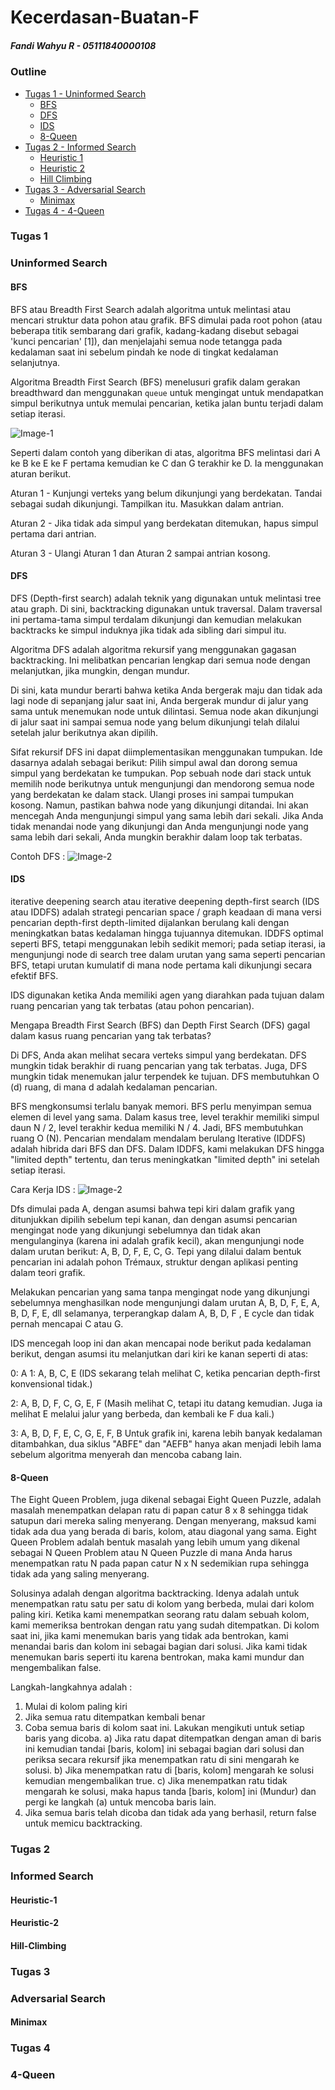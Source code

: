 # Kecerdasan-Buatan-F

##### Fandi Wahyu R - 05111840000108

### Outline
+ [Tugas 1 - Uninformed Search](#Tugas-1)
    * [BFS](#BFS)
    * [DFS](#DFS)
    * [IDS](#IDS)
    * [8-Queen](#8-Queen)
+ [Tugas 2 - Informed Search](#Tugas-2)
    * [Heuristic 1](#Heuristic-1)
    * [Heuristic 2](#Heuristic-2)
    * [Hill Climbing](#Hill-Climbing)
+ [Tugas 3 - Adversarial Search](#Tugas-3)
    * [Minimax](#Minimax)
+ [Tugas 4 - 4-Queen](#Tugas-4) 

### Tugas 1
### Uninformed Search
#### BFS
BFS atau Breadth First Search adalah algoritma untuk melintasi atau mencari struktur data pohon atau grafik. BFS dimulai pada root pohon (atau beberapa titik sembarang dari grafik, kadang-kadang disebut sebagai 'kunci pencarian' [1]), dan menjelajahi semua node tetangga pada kedalaman saat ini sebelum pindah ke node di tingkat kedalaman selanjutnya.

Algoritma Breadth First Search (BFS) menelusuri grafik dalam gerakan breadthward dan menggunakan ``` queue ``` untuk mengingat untuk mendapatkan simpul berikutnya untuk memulai pencarian, ketika jalan buntu terjadi dalam setiap iterasi.

![Image-1](https://raw.githubusercontent.com/Asmophel/Kecerdasan-Buatan-F/master/Gambar/breadth_first_traversal.jpg)

Seperti dalam contoh yang diberikan di atas, algoritma BFS melintasi dari A ke B ke E ke F pertama kemudian ke C dan G terakhir ke D. Ia menggunakan aturan berikut.

Aturan 1 - Kunjungi verteks yang belum dikunjungi yang berdekatan. Tandai sebagai sudah dikunjungi. Tampilkan itu. Masukkan dalam antrian.

Aturan 2 - Jika tidak ada simpul yang berdekatan ditemukan, hapus simpul pertama dari antrian.

Aturan 3 - Ulangi Aturan 1 dan Aturan 2 sampai antrian kosong.


#### DFS
DFS (Depth-first search) adalah teknik yang digunakan untuk melintasi tree atau graph. Di sini, backtracking digunakan untuk traversal. Dalam traversal ini pertama-tama simpul terdalam dikunjungi dan kemudian melakukan backtracks ke simpul induknya jika tidak ada sibling dari simpul itu.

Algoritma DFS adalah algoritma rekursif yang menggunakan gagasan backtracking. Ini melibatkan pencarian lengkap dari semua node dengan melanjutkan, jika mungkin, dengan mundur.

Di sini, kata mundur berarti bahwa ketika Anda bergerak maju dan tidak ada lagi node di sepanjang jalur saat ini, Anda bergerak mundur di jalur yang sama untuk menemukan node untuk dilintasi. Semua node akan dikunjungi di jalur saat ini sampai semua node yang belum dikunjungi telah dilalui setelah jalur berikutnya akan dipilih.

Sifat rekursif DFS ini dapat diimplementasikan menggunakan tumpukan. Ide dasarnya adalah sebagai berikut:
Pilih simpul awal dan dorong semua simpul yang berdekatan ke tumpukan.
Pop sebuah node dari stack untuk memilih node berikutnya untuk mengunjungi dan mendorong semua node yang berdekatan ke dalam stack.
Ulangi proses ini sampai tumpukan kosong. Namun, pastikan bahwa node yang dikunjungi ditandai. Ini akan mencegah Anda mengunjungi simpul yang sama lebih dari sekali. Jika Anda tidak menandai node yang dikunjungi dan Anda mengunjungi node yang sama lebih dari sekali, Anda mungkin berakhir dalam loop tak terbatas.

Contoh DFS :
![Image-2](https://raw.githubusercontent.com/Asmophel/Kecerdasan-Buatan-F/master/Gambar/9fa1119.jpg)

#### IDS
iterative deepening search atau iterative deepening depth-first search (IDS atau IDDFS) adalah strategi pencarian space / graph keadaan di mana versi pencarian depth-first depth-limited dijalankan berulang kali dengan meningkatkan batas kedalaman hingga tujuannya ditemukan. IDDFS optimal seperti BFS, tetapi menggunakan lebih sedikit memori; pada setiap iterasi, ia mengunjungi node di search tree dalam urutan yang sama seperti pencarian BFS, tetapi urutan kumulatif di mana node pertama kali dikunjungi secara efektif BFS.

IDS digunakan ketika Anda memiliki agen yang diarahkan pada tujuan dalam ruang pencarian yang tak terbatas (atau pohon pencarian).

Mengapa Breadth First Search (BFS) dan Depth First Search (DFS) gagal dalam kasus ruang pencarian yang tak terbatas?

Di DFS, Anda akan melihat secara verteks simpul yang berdekatan. DFS mungkin tidak berakhir di ruang pencarian yang tak terbatas. Juga, DFS mungkin tidak menemukan jalur terpendek ke tujuan. DFS membutuhkan O (d) ruang, di mana d adalah kedalaman pencarian.

BFS mengkonsumsi terlalu banyak memori. BFS perlu menyimpan semua elemen di level yang sama. Dalam kasus tree, level terakhir memiliki simpul daun N / 2, level terakhir kedua memiliki N / 4. Jadi, BFS membutuhkan ruang O (N).
Pencarian mendalam mendalam berulang Iterative (IDDFS) adalah hibrida dari BFS dan DFS. Dalam IDDFS, kami melakukan DFS hingga "limited depth" tertentu, dan terus meningkatkan "limited depth" ini setelah setiap iterasi.

Cara Kerja IDS :
![Image-2](https://raw.githubusercontent.com/Asmophel/Kecerdasan-Buatan-F/master/Gambar/498px-Graph.traversal.example.svg.png)

Dfs dimulai pada A, dengan asumsi bahwa tepi kiri dalam grafik yang ditunjukkan dipilih sebelum tepi kanan, dan dengan asumsi pencarian mengingat node yang dikunjungi sebelumnya dan tidak akan mengulanginya (karena ini adalah grafik kecil), akan mengunjungi node dalam urutan berikut: A, B, D, F, E, C, G. Tepi yang dilalui dalam bentuk pencarian ini adalah pohon Trémaux, struktur dengan aplikasi penting dalam teori grafik.

Melakukan pencarian yang sama tanpa mengingat node yang dikunjungi sebelumnya menghasilkan node mengunjungi dalam urutan A, B, D, F, E, A, B, D, F, E, dll selamanya, terperangkap dalam A, B, D, F , E cycle dan tidak pernah mencapai C atau G.

IDS mencegah loop ini dan akan mencapai node berikut pada kedalaman berikut, dengan asumsi itu melanjutkan dari kiri ke kanan seperti di atas:

0: A
1: A, B, C, E
(IDS sekarang telah melihat C, ketika pencarian depth-first konvensional tidak.)

2: A, B, D, F, C, G, E, F
(Masih melihat C, tetapi itu datang kemudian. Juga ia melihat E melalui jalur yang berbeda, dan kembali ke F dua kali.)

3: A, B, D, F, E, C, G, E, F, B
Untuk grafik ini, karena lebih banyak kedalaman ditambahkan, dua siklus "ABFE" dan "AEFB" hanya akan menjadi lebih lama sebelum algoritma menyerah dan mencoba cabang lain.

#### 8-Queen
The Eight Queen Problem, juga dikenal sebagai Eight Queen Puzzle, adalah masalah menempatkan delapan ratu di papan catur 8 x 8 sehingga tidak satupun dari mereka saling menyerang. Dengan menyerang, maksud kami tidak ada dua yang berada di baris, kolom, atau diagonal yang sama. Eight Queen Problem adalah bentuk masalah yang lebih umum yang dikenal sebagai N Queen Problem atau N Queen Puzzle di mana Anda harus menempatkan ratu N pada papan catur N x N sedemikian rupa sehingga tidak ada yang saling menyerang.

Solusinya adalah dengan algoritma backtracking. Idenya adalah untuk menempatkan ratu satu per satu di kolom yang berbeda, mulai dari kolom paling kiri. Ketika kami menempatkan seorang ratu dalam sebuah kolom, kami memeriksa bentrokan dengan ratu yang sudah ditempatkan. Di kolom saat ini, jika kami menemukan baris yang tidak ada bentrokan, kami menandai baris dan kolom ini sebagai bagian dari solusi. Jika kami tidak menemukan baris seperti itu karena bentrokan, maka kami mundur dan mengembalikan false.

Langkah-langkahnya adalah :

1) Mulai di kolom paling kiri
2) Jika semua ratu ditempatkan
     kembali benar
3) Coba semua baris di kolom saat ini.
    Lakukan mengikuti untuk setiap baris yang dicoba.
     a) Jika ratu dapat ditempatkan dengan aman di baris ini
        kemudian tandai [baris, kolom] ini sebagai bagian dari
        solusi dan periksa secara rekursif jika menempatkan
        ratu di sini mengarah ke solusi.
     b) Jika menempatkan ratu di [baris, kolom] mengarah ke
        solusi kemudian mengembalikan true.
     c) Jika menempatkan ratu tidak mengarah ke solusi, maka
        hapus tanda [baris, kolom] ini (Mundur) dan pergi ke
        langkah (a) untuk mencoba baris lain.
3) Jika semua baris telah dicoba dan tidak ada yang berhasil,
    return false untuk memicu backtracking.

### Tugas 2
### Informed Search
#### Heuristic-1
#### Heuristic-2
#### Hill-Climbing


### Tugas 3
### Adversarial Search
#### Minimax


### Tugas 4
### 4-Queen
    
    
